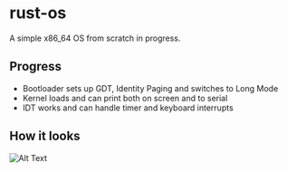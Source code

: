 # rust-os
A simple x86_64 OS from scratch in progress.

## Progress
* Bootloader sets up GDT, Identity Paging and switches to Long Mode
* Kernel loads and can print both on screen and to serial
* IDT works and can handle timer and keyboard interrupts


## How it looks
![Alt Text](https://media.giphy.com/media/RVpGhILOONrD6FUId4/source.gif)
